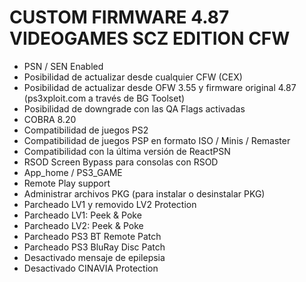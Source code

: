 # CUSTOM FIRMWARE 4.87 VIDEOGAMES SCZ EDITION CFW
- PSN / SEN Enabled
- Posibilidad de actualizar desde cualquier CFW (CEX)
- Posibilidad de actualizar desde OFW 3.55 y firmware original 4.87 (ps3xploit.com a través de BG Toolset)
- Posibilidad de downgrade con las QA Flags activadas
- COBRA 8.20
- Compatibilidad de juegos PS2 
- Compatibilidad de juegos PSP en formato ISO / Minis / Remaster
- Compatibilidad con la última versión de ReactPSN
- RSOD Screen Bypass para consolas con RSOD
- App_home / PS3_GAME
- Remote Play support
- Administrar archivos PKG (para instalar o desinstalar PKG)
- Parcheado LV1 y removido LV2 Protection
- Parcheado LV1: Peek & Poke
- Parcheado LV2: Peek & Poke
- Parcheado PS3 BT Remote Patch
- Parcheado PS3 BluRay Disc Patch
- Desactivado mensaje de epilepsia
- Desactivado CINAVIA Protection 
